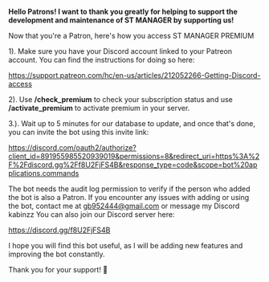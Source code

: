 **Hello Patrons! I want to thank you greatly for helping to support the development and maintenance of ST MANAGER by supporting us!**

Now that you're a  Patron, here's how you access ST MANAGER PREMIUM

1). Make sure you have your Discord account linked to your Patreon account. You can find the instructions for doing so here: 

https://support.patreon.com/hc/en-us/articles/212052266-Getting-Discord-access

2). Use **/check_premium**  to check your subscription status and use **/activate_premium** to activate premium in your server.

3.). Wait up to 5 minutes for our database to update, and once that's done, you can invite the bot using this invite link:

https://discord.com/oauth2/authorize?client_id=891955985520939019&permissions=8&redirect_uri=https%3A%2F%2Fdiscord.gg%2Ff8U2FjFS4B&response_type=code&scope=bot%20applications.commands

The bot needs the audit log permission to verify if the person who added the bot is also a Patron. If you encounter any issues with adding or  using the bot, contact me at gb952444@gmail.com or message my Discord  kabinzz
You can also join our Discord server here:

https://discord.gg/f8U2FjFS4B

I hope you will find this bot useful, as I will be adding new features and improving the bot constantly.

Thank you for your support! 💖
